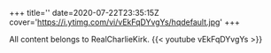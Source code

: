 +++
title=''
date=2020-07-22T23:35:15Z
cover='https://i.ytimg.com/vi/vEkFqDYvgYs/hqdefault.jpg'
+++

All content belongs to RealCharlieKirk.
{{< youtube vEkFqDYvgYs >}}
